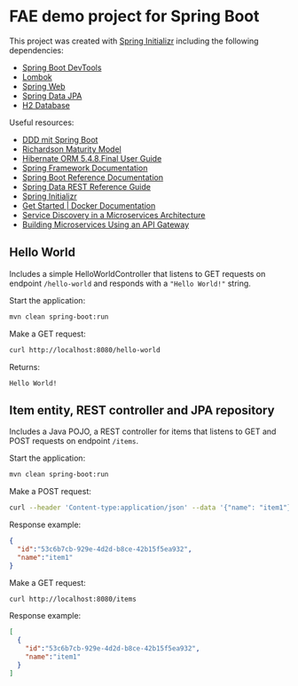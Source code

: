 # FAE demo project for Spring Boot

This project was created with [Spring Initializr](https://start.spring.io/) including the following dependencies:

- [Spring Boot DevTools](https://docs.spring.io/spring-boot/docs/current/reference/html/using-spring-boot.html#using-boot-devtools)
- [Lombok](https://projectlombok.org/)
- [Spring Web](https://docs.spring.io/spring-boot/docs/current/reference/htmlsingle/#using-boot-starter)
- [Spring Data JPA](https://docs.spring.io/spring-data/jpa/docs/current/reference/html/#reference)
- [H2 Database](https://docs.spring.io/spring-boot/docs/current/reference/htmlsingle/#boot-features-embedded-database-support)

Useful resources:

- [DDD mit Spring Boot](https://github.com/Archi-Lab/prox-documentation-gp-ws2018/wiki/Implementierung)
- [Richardson Maturity Model](https://martinfowler.com/articles/richardsonMaturityModel.html)
- [Hibernate ORM 5.4.8.Final User Guide](https://docs.jboss.org/hibernate/orm/5.4/userguide/html_single/Hibernate_User_Guide.html)
- [Spring Framework Documentation](https://docs.spring.io/spring/docs/5.2.1.RELEASE/spring-framework-reference/)
- [Spring Boot Reference Documentation](https://docs.spring.io/spring-boot/docs/2.2.0.RELEASE/reference/html/)
- [Spring Data REST Reference Guide](https://docs.spring.io/spring-data/rest/docs/3.2.1.RELEASE/reference/html/#reference)
- [Spring Initializr](https://start.spring.io/)
- [Get Started | Docker Documentation](https://docs.docker.com/get-started/)
- [Service Discovery in a Microservices Architecture](https://www.nginx.com/blog/service-discovery-in-a-microservices-architecture/)
- [Building Microservices Using an API Gateway](https://www.nginx.com/blog/building-microservices-using-an-api-gateway/)

## Hello World

Includes a simple HelloWorldController that listens to GET requests on endpoint `/hello-world` and responds with a `"Hello World!"` string.

Start the application:

```bash
mvn clean spring-boot:run
```

Make a GET request:

```bash
curl http://localhost:8080/hello-world
```

Returns:

```text
Hello World!
```

## Item entity, REST controller and JPA repository

Includes a Java POJO, a REST controller for items that listens to GET and POST requests on endpoint `/items`.

Start the application:

```bash
mvn clean spring-boot:run
```

Make a POST request:

```bash
curl --header 'Content-type:application/json' --data '{"name": "item1"}' http://localhost:8080/items
```

Response example:

```json
{
  "id":"53c6b7cb-929e-4d2d-b8ce-42b15f5ea932",
  "name":"item1"
}
```

Make a GET request:

```bash
curl http://localhost:8080/items
```

Response example:

```json
[
  {
    "id":"53c6b7cb-929e-4d2d-b8ce-42b15f5ea932",
    "name":"item1"
  }
]
```
